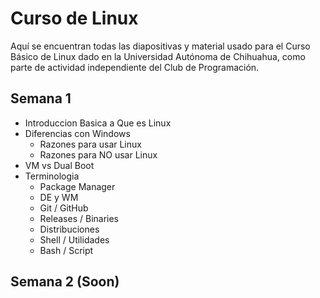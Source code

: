# Curso de Linux

Aquí se encuentran todas las diapositivas y material usado para el Curso
Básico de Linux dado en la Universidad Autónoma de Chihuahua, como parte de
actividad independiente del Club de Programación.

## Semana 1

- Introduccion Basica a Que es Linux
- Diferencias con Windows
    - Razones para usar Linux
    - Razones para NO usar Linux
- VM vs Dual Boot
- Terminologia
    - Package Manager
    - DE y WM
    - Git / GitHub
    - Releases / Binaries
    - Distribuciones
    - Shell / Utilidades
    - Bash / Script

## Semana 2 (Soon)
